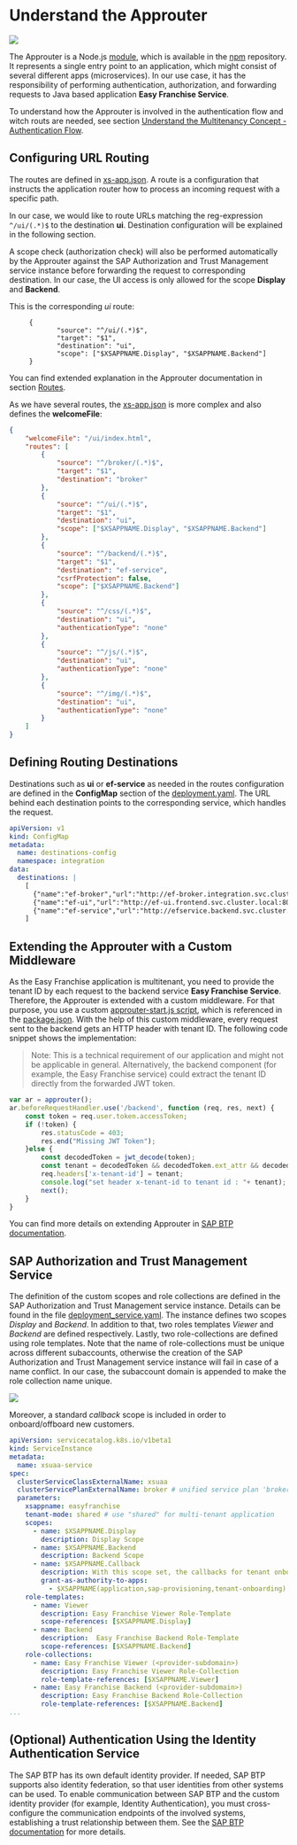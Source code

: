 # Understand the Approuter

![](../../images/kyma-diagrams-focus-components/Slide3.jpeg)

The Approuter is a Node.js [module](https://www.npmjs.com/package/@sap/approuter), which is available in the [npm](https://docs.npmjs.com/about-npm) repository. It represents a single entry point to an application, which might consist of several different apps (microservices). In our use case, it has the responsibility of performing authentication, authorization, and forwarding requests to Java based application **Easy Franchise Service**.

To understand how the Approuter is involved in the authentication flow and witch routs are needed, see section [Understand the Multitenancy Concept - Authentication Flow](/documentation/discover/multitenancy/README.md#authentication-flow).

## Configuring URL Routing

The routes are defined in [xs-app.json](/code/approuter/xs-app.json). A route is a configuration that instructs the application router how to process an incoming request with a specific path.

In our case, we would like to route URLs matching the reg-expression `^/ui/(.*)$` to the destination **ui**. Destination configuration will be explained in the following section.

A scope check (authorization check) will also be performed automatically by the Approuter against the SAP Authorization and Trust Management service instance before forwarding the request to corresponding destination.
In our case, the UI access is only allowed for the scope **Display** and **Backend**.

This is the corresponding *ui* route:

```
     {
            "source": "^/ui/(.*)$",
            "target": "$1",
            "destination": "ui",
            "scope": ["$XSAPPNAME.Display", "$XSAPPNAME.Backend"]
     }
```

You can find extended explanation in the Approuter documentation in section [Routes](https://www.npmjs.com/package/@sap/approuter#routes).

As we have several routes, the [xs-app.json](/code/approuter/xs-app.json) is more complex and also defines the **welcomeFile**:

```json
{
    "welcomeFile": "/ui/index.html",
    "routes": [
        {
            "source": "^/broker/(.*)$",
            "target": "$1",
            "destination": "broker"
        },
        {
            "source": "^/ui/(.*)$",
            "target": "$1",
            "destination": "ui",
            "scope": ["$XSAPPNAME.Display", "$XSAPPNAME.Backend"]
        },
        {
            "source": "^/backend/(.*)$",
            "target": "$1",
            "destination": "ef-service",
            "csrfProtection": false,
            "scope": ["$XSAPPNAME.Backend"]
        },
        {
            "source": "^/css/(.*)$",
            "destination": "ui",
            "authenticationType": "none"
        },
        {
            "source": "^/js/(.*)$",
            "destination": "ui",
            "authenticationType": "none"
        },
        {
            "source": "^/img/(.*)$",
            "destination": "ui",
            "authenticationType": "none"
        }
    ]
}
```

## Defining Routing Destinations

Destinations such as **ui** or **ef-service** as needed in the routes configuration are defined in the **ConfigMap** section of the [deployment.yaml](/code/approuter/k8s/deployment.yaml). The URL behind each destination points to the corresponding service, which handles the request.

```yaml
apiVersion: v1
kind: ConfigMap
metadata:
  name: destinations-config
  namespace: integration
data:
  destinations: |
    [
      {"name":"ef-broker","url":"http://ef-broker.integration.svc.cluster.local:3002","forwardAuthToken" : true},
      {"name":"ef-ui","url":"http://ef-ui.frontend.svc.cluster.local:80","forwardAuthToken" : true},
      {"name":"ef-service","url":"http://efservice.backend.svc.cluster.local:80","forwardAuthToken" : true}
    ]
```

<!--
As an alternative, you could also check the scope by using a custom middleware as describe below. Please note that scope check only needs to be implemented once, i.e. either in the xs-app.json as shown above, or in the custom middleware as below.

```javascript
var ar = approuter();
ar.beforeRequestHandler.use('/', function (req, res, next) {

    if (!req.user) {
        res.statusCode = 403;
        res.end("Missing JWT Token");
    }

    xssec.createSecurityContext(req.user.token.accessToken, xsenv.getServices({uaa:{tag:'xsuaa'}}).uaa, function(error, securityContext) {
        if (error) {
            res.statusCode = 401;
            res.end("Security context creation failed: " + error);
        }
        if (securityContext.checkLocalScope("Display")) {
            res.statusCode = 200;
            console.log("authorization checked!");
            next();
        } else {
            res.statusCode = 403;
            res.end("User does not have proper role to access the app.");
        }
    });
});
```
-->


## Extending the Approuter with a Custom Middleware

As the Easy Franchise application is multitenant, you need to provide the tenant ID by each request to the backend service **Easy Franchise Service**. Therefore, the Approuter is extended with a custom middleware. For that purpose, you use a custom [approuter-start.js script](/code/approuter/approuter-start.js), which is referenced in the [package.json](/code/approuter/package.json). With the help of this custom middleware, every request sent to the backend gets an HTTP header with tenant ID. The following code snippet shows the implementation:

> Note: This is a technical requirement of our application and might not be applicable in general. Alternatively, the backend component (for example, the Easy Franchise service) could extract the tenant ID directly from the forwarded JWT token.

```javascript
var ar = approuter();
ar.beforeRequestHandler.use('/backend', function (req, res, next) {
    const token = req.user.token.accessToken;
    if (!token) {
        res.statusCode = 403;
        res.end("Missing JWT Token");
    }else {
        const decodedToken = jwt_decode(token);
        const tenant = decodedToken && decodedToken.ext_attr && decodedToken.ext_attr.subaccountid;
        req.headers['x-tenant-id'] = tenant;
        console.log("set header x-tenant-id to tenant id : "+ tenant);
        next();
    }
}
```

You can find more details on extending Approuter in [SAP BTP documentation](https://help.sap.com/viewer/4505d0bdaf4948449b7f7379d24d0f0d/2.0.01/en-US/6abdedefcb1f47878a07d49919124eef.html).

## SAP Authorization and Trust Management Service

The definition of the custom scopes and role collections are defined in the SAP Authorization and Trust Management service instance. Details can be found in the file [deployment_service.yaml](/code/approuter/k8s/deployment_service.yaml). The instance defines two scopes *Display* and *Backend*. In addition to that, two roles templates *Viewer* and *Backend* are defined respectively. Lastly, two role-collections are defined using role templates. Note that the name of role-collections must be unique across different subaccounts, otherwise the creation of the SAP Authorization and Trust Management service instance will fail in case of a name conflict. In our case, the subaccount domain <provider-subdomain> is appended to make the role collection name unique.

![](images/role-collection.jpeg)

Moreover, a standard *callback* scope is included in order to onboard/offboard new customers.

```yaml
apiVersion: servicecatalog.k8s.io/v1beta1
kind: ServiceInstance
metadata:
  name: xsuaa-service
spec:
  clusterServiceClassExternalName: xsuaa
  clusterServicePlanExternalName: broker # unified service plan 'broker': https://jam4.sapjam.com/blogs/show/2dxT4cVGxTXZRJT0D1DQQM
  parameters:
    xsappname: easyfranchise
    tenant-mode: shared # use "shared" for multi-tenant application
    scopes:
      - name: $XSAPPNAME.Display
        description: Display Scope
      - name: $XSAPPNAME.Backend
        description: Backend Scope
      - name: $XSAPPNAME.Callback
        description: With this scope set, the callbacks for tenant onboarding, offboarding and getDependencies can be called.
        grant-as-authority-to-apps:
          - $XSAPPNAME(application,sap-provisioning,tenant-onboarding)
    role-templates:
      - name: Viewer
        description: Easy Franchise Viewer Role-Template
        scope-references: [$XSAPPNAME.Display]
      - name: Backend
        description:  Easy Franchise Backend Role-Template
        scope-references: [$XSAPPNAME.Backend]
    role-collections:
      - name: Easy Franchise Viewer (<provider-subdomain>)
        description: Easy Franchise Viewer Role-Collection
        role-template-references: [$XSAPPNAME.Viewer]
      - name: Easy Franchise Backend (<provider-subdomain>)
        description: Easy Franchise Backend Role-Collection
        role-template-references: [$XSAPPNAME.Backend]
...
```

## (Optional) Authentication Using the Identity Authentication Service

The SAP BTP has its own default identity provider. If needed, SAP BTP supports also identity federation, so that user identities from other systems can be used. To enable communication between SAP BTP and the custom identity provider (for example, Identity Authentication), you must cross-configure the communication endpoints of the involved systems, establishing a trust relationship between them. See the [SAP BTP documentation](https://help.sap.com/viewer/65de2977205c403bbc107264b8eccf4b/Cloud/en-US/7c6aa87459764b179aeccadccd4f91f3.html#loio7c6aa87459764b179aeccadccd4f91f3) for more details.
